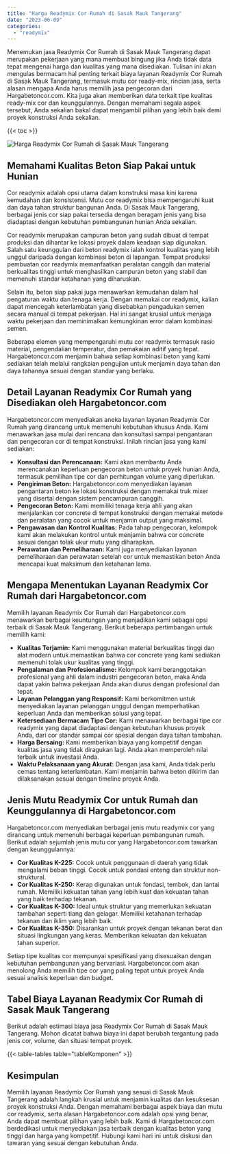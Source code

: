 ```yaml
---
title: "Harga Readymix Cor Rumah di Sasak Mauk Tangerang"
date: "2023-06-09"
categories: 
  - "readymix"
---
```



Menemukan jasa Readymix Cor Rumah di Sasak Mauk Tangerang dapat merupakan pekerjaan yang mana membuat bingung jika Anda tidak data tepat mengenai harga dan kualitas yang mana disediakan. Tulisan ini akan mengulas bermacam hal penting terkait biaya layanan Readymix Cor Rumah di Sasak Mauk Tangerang, termasuk mutu cor ready-mix, rincian jasa, serta alasan mengapa Anda harus memilih jasa pengecoran dari Hargabetoncor.com. Kita juga akan memberikan data terkait tipe kualitas ready-mix cor dan keunggulannya. Dengan memahami segala aspek tersebut, Anda sekalian bakal dapat mengambil pilihan yang lebih baik demi proyek konstruksi Anda sekalian.

{{< toc >}}

![Harga Readymix Cor Rumah di Sasak Mauk Tangerang](https://hargareadymixid.github.io/hbc/readymix-hbc%20(24).png)

## Memahami Kualitas Beton Siap Pakai untuk Hunian

Cor readymix adalah opsi utama dalam konstruksi masa kini karena kemudahan dan konsistensi. Mutu cor readymix bisa mempengaruhi kuat dan daya tahan struktur bangunan Anda. Di Sasak Mauk Tangerang, berbagai jenis cor siap pakai tersedia dengan beragam jenis yang bisa diadaptasi dengan kebutuhan pembangunan hunian Anda sekalian.

Cor readymix merupakan campuran beton yang sudah dibuat di tempat produksi dan dihantar ke lokasi proyek dalam keadaan siap digunakan. Salah satu keunggulan dari beton readymix ialah kontrol kualitas yang lebih unggul daripada dengan kombinasi beton di lapangan. Tempat produksi pembuatan cor readymix memanfaatkan peralatan canggih dan material berkualitas tinggi untuk menghasilkan campuran beton yang stabil dan memenuhi standar ketahanan yang diharuskan.

Selain itu, beton siap pakai juga menawarkan kemudahan dalam hal pengaturan waktu dan tenaga kerja. Dengan memakai cor readymix, kalian dapat mencegah keterlambatan yang disebabkan pengadukan semen secara manual di tempat pekerjaan. Hal ini sangat krusial untuk menjaga waktu pekerjaan dan meminimalkan kemungkinan error dalam kombinasi semen.

Beberapa elemen yang mempengaruhi mutu cor readymix termasuk rasio material, pengendalian temperatur, dan pemakaian aditif yang tepat. Hargabetoncor.com menjamin bahwa setiap kombinasi beton yang kami sediakan telah melalui rangkaian pengujian untuk menjamin daya tahan dan daya tahannya sesuai dengan standar yang berlaku.

## Detail Layanan Readymix Cor Rumah yang Disediakan oleh Hargabetoncor.com

Hargabetoncor.com menyediakan aneka layanan layanan Readymix Cor Rumah yang dirancang untuk memenuhi kebutuhan khusus Anda. Kami menawarkan jasa mulai dari rencana dan konsultasi sampai pengantaran dan pengecoran cor di tempat konstruksi. Inilah rincian jasa yang kami sediakan:

- **Konsultasi dan Perencanaan:** Kami akan membantu Anda merencanakan keperluan pengecoran beton untuk proyek hunian Anda, termasuk pemilihan tipe cor dan perhitungan volume yang diperlukan.
- **Pengiriman Beton:** Hargabetoncor.com menyediakan layanan pengantaran beton ke lokasi konstruksi dengan memakai truk mixer yang disertai dengan sistem pencampuran canggih.
- **Pengecoran Beton:** Kami memiliki tenaga kerja ahli yang akan menjalankan cor concrete di tempat konstruksi dengan memakai metode dan peralatan yang cocok untuk menjamin output yang maksimal.
- **Pengawasan dan Kontrol Kualitas:** Pada tahap pengecoran, kelompok kami akan melakukan kontrol untuk menjamin bahwa cor concrete sesuai dengan tolak ukur mutu yang diharapkan.
- **Perawatan dan Pemeliharaan:** Kami juga menyediakan layanan pemeliharaan dan perawatan setelah cor untuk memastikan beton Anda mencapai kuat maksimum dan ketahanan lama.

## Mengapa Menentukan Layanan Readymix Cor Rumah dari Hargabetoncor.com

Memilih layanan Readymix Cor Rumah dari Hargabetoncor.com menawarkan berbagai keuntungan yang menjadikan kami sebagai opsi terbaik di Sasak Mauk Tangerang. Berikut beberapa pertimbangan untuk memilih kami:

- **Kualitas Terjamin:** Kami menggunakan material berkualitas tinggi dan alat modern untuk memastikan bahwa cor concrete yang kami sediakan memenuhi tolak ukur kualitas yang tinggi.
- **Pengalaman dan Profesionalisme:** Kelompok kami beranggotakan profesional yang ahli dalam industri pengecoran beton, maka Anda dapat yakin bahwa pekerjaan Anda akan diurus dengan profesional dan tepat.
- **Layanan Pelanggan yang Responsif:** Kami berkomitmen untuk menyediakan layanan pelanggan unggul dengan memperhatikan keperluan Anda dan memberikan solusi yang tepat.
- **Ketersediaan Bermacam Tipe Cor:** Kami menawarkan berbagai tipe cor readymix yang dapat diadaptasi dengan kebutuhan khusus proyek Anda, dari cor standar sampai cor spesial dengan daya tahan tambahan.
- **Harga Bersaing:** Kami memberikan biaya yang kompetitif dengan kualitas jasa yang tidak diragukan lagi. Anda akan memperoleh nilai terbaik untuk investasi Anda.
- **Waktu Pelaksanaan yang Akurat:** Dengan jasa kami, Anda tidak perlu cemas tentang keterlambatan. Kami menjamin bahwa beton dikirim dan dilaksanakan sesuai dengan timeline proyek Anda.

## Jenis Mutu Readymix Cor untuk Rumah dan Keunggulannya di Hargabetoncor.com

Hargabetoncor.com menyediakan berbagai jenis mutu readymix cor yang dirancang untuk memenuhi berbagai keperluan pembangunan rumah. Berikut adalah sejumlah jenis mutu cor yang Hargabetoncor.com tawarkan dengan keunggulannya:

- **Cor Kualitas K-225:** Cocok untuk penggunaan di daerah yang tidak mengalami beban tinggi. Cocok untuk pondasi enteng dan struktur non-struktural.
- **Cor Kualitas K-250:** Kerap digunakan untuk fondasi, tembok, dan lantai rumah. Memiliki kekuatan tahan yang lebih kuat dan kekuatan tahan yang baik terhadap tekanan.
- **Cor Kualitas K-300:** Ideal untuk struktur yang memerlukan kekuatan tambahan seperti tiang dan gelagar. Memiliki ketahanan terhadap tekanan dan iklim yang lebih baik.
- **Cor Kualitas K-350:** Disarankan untuk proyek dengan tekanan berat dan situasi lingkungan yang keras. Memberikan kekuatan dan kekuatan tahan superior.

Setiap tipe kualitas cor mempunyai spesifikasi yang disesuaikan dengan kebutuhan pembangunan yang bervariasi. Hargabetoncor.com akan menolong Anda memilih tipe cor yang paling tepat untuk proyek Anda sesuai analisis keperluan dan budget.

## Tabel Biaya Layanan Readymix Cor Rumah di Sasak Mauk Tangerang

Berikut adalah estimasi biaya jasa Readymix Cor Rumah di Sasak Mauk Tangerang. Mohon dicatat bahwa biaya ini dapat berubah tergantung pada jenis cor, volume, dan situasi tempat proyek.

{{< table-tables table="tableKomponen" >}}

## Kesimpulan

Memilih layanan Readymix Cor Rumah yang sesuai di Sasak Mauk Tangerang adalah langkah krusial untuk menjamin kualitas dan kesuksesan proyek konstruksi Anda. Dengan memahami berbagai aspek biaya dan mutu cor readymix, serta alasan Hargabetoncor.com adalah opsi yang benar, Anda dapat membuat pilihan yang lebih baik. Kami di Hargabetoncor.com berdedikasi untuk menyediakan jasa terbaik dengan kualitas beton yang tinggi dan harga yang kompetitif. Hubungi kami hari ini untuk diskusi dan tawaran yang sesuai dengan kebutuhan Anda.
